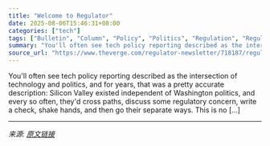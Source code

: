 ```yaml
---
title: "Welcome to Regulator"
date: 2025-08-06T15:46:31+08:00
categories: ["tech"]
tags: ["Bulletin", "Column", "Policy", "Politics", "Regulation", "Regulator"]
summary: "You'll often see tech policy reporting described as the intersection of technology and politics, and for years, that was a pretty accurate description: Silicon Valley existed independent of Washington"
source_url: "https://www.theverge.com/regulator-newsletter/718187/regulator-newsletter-policy-tech-washington"
---
```


You'll often see tech policy reporting described as the intersection of technology and politics, and for years, that was a pretty accurate description: Silicon Valley existed independent of Washington politics, and every so often, they'd cross paths, discuss some regulatory concern, write a check, shake hands, and then go their separate ways. This is no [&#8230;]

---

*来源: [原文链接](https://www.theverge.com/regulator-newsletter/718187/regulator-newsletter-policy-tech-washington)*
